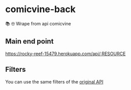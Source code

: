 # comicvine-back
📚 🤓 Wrape from api comicvine

## Main end point

https://rocky-reef-15479.herokuapp.com/api/:RESOURCE

## Filters

You can use the same filters of the [original API](https://comicvine.gamespot.com/api/documentation#toc-0-1)
